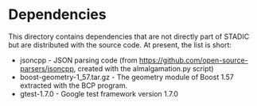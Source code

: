 Dependencies
============

This directory contains dependencies that are not directly part of STADIC but are distributed
with the source code. At present, the list is short:

* jsoncpp - JSON parsing code (from https://github.com/open-source-parsers/jsoncpp, created
with the almalgamation.py script)
* boost-geometry-1_57.tar.gz - The geometry module of Boost 1.57 extracted with the BCP program.
* gtest-1.7.0 - Google test framework version 1.7.0
